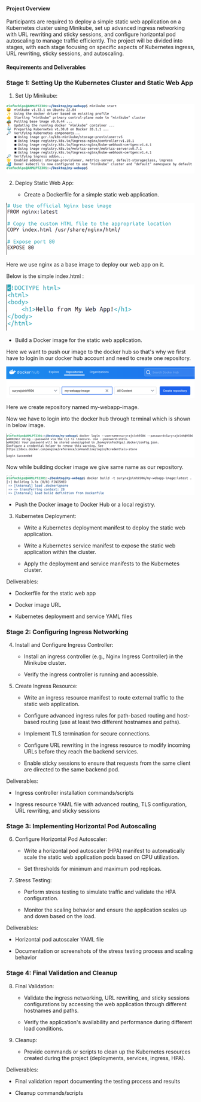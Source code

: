 #### Project Overview

Participants are required to deploy a simple static web application on a
Kubernetes cluster using Minikube, set up advanced ingress networking
with URL rewriting and sticky sessions, and configure horizontal pod
autoscaling to manage traffic efficiently. The project will be divided
into stages, with each stage focusing on specific aspects of Kubernetes
ingress, URL rewriting, sticky sessions, and autoscaling.

#### Requirements and Deliverables

### Stage 1: Setting Up the Kubernetes Cluster and Static Web App

1.  Set Up Minikube:

 ![](.//media/image1.png)

2.  Deploy Static Web App:

    -   Create a Dockerfile for a simple static web application.

 ![](.//media/image2.png)

 Here we use nginx as a base image to deploy our web app on it.

 Below is the simple index.html :

 ![](.//media/image3.png)

-   Build a Docker image for the static web application.

 Here we want to push our image to the docker hub so that's why we
 first have to login in our docker hub account and need to create one
 repository.

 ![](.//media/image4.png)

 Here we create repository named my-webapp-image.

 Now we have to login into the docker hub through terminal which is
 shown in below image.

 ![](.//media/image5.png)

 Now while building docker image we give same name as our repository.

 ![](.//media/image6.png)

-   Push the Docker image to Docker Hub or a local registry.

3.  Kubernetes Deployment:

    -   Write a Kubernetes deployment manifest to deploy the static web
    	application.

    -   Write a Kubernetes service manifest to expose the static web
       	application within the cluster.

    -   Apply the deployment and service manifests to the Kubernetes
       	cluster.

Deliverables:

-   Dockerfile for the static web app

-   Docker image URL

-   Kubernetes deployment and service YAML files

### Stage 2: Configuring Ingress Networking

4.  Install and Configure Ingress Controller:

    -   Install an ingress controller (e.g., Nginx Ingress Controller)
       	in the Minikube cluster.

    -   Verify the ingress controller is running and accessible.

5.  Create Ingress Resource:

    -   Write an ingress resource manifest to route external traffic to
       	the static web application.

    -   Configure advanced ingress rules for path-based routing and
       	host-based routing (use at least two different hostnames and
       	paths).

    -   Implement TLS termination for secure connections.

    -   Configure URL rewriting in the ingress resource to modify
       	incoming URLs before they reach the backend services.

    -   Enable sticky sessions to ensure that requests from the same
       	client are directed to the same backend pod.

Deliverables:

-   Ingress controller installation commands/scripts

-   Ingress resource YAML file with advanced routing, TLS configuration,
     URL rewriting, and sticky sessions

### Stage 3: Implementing Horizontal Pod Autoscaling

6.  Configure Horizontal Pod Autoscaler:

    -   Write a horizontal pod autoscaler (HPA) manifest to
       	automatically scale the static web application pods based on
       	CPU utilization.

    -   Set thresholds for minimum and maximum pod replicas.

7.  Stress Testing:

    -   Perform stress testing to simulate traffic and validate the HPA
       	configuration.

    -   Monitor the scaling behavior and ensure the application scales
       	up and down based on the load.

Deliverables:

-   Horizontal pod autoscaler YAML file

-   Documentation or screenshots of the stress testing process and
     scaling behavior

### Stage 4: Final Validation and Cleanup

8.  Final Validation:

    -   Validate the ingress networking, URL rewriting, and sticky
       	sessions configurations by accessing the web application
       	through different hostnames and paths.

    -   Verify the application\'s availability and performance during
       	different load conditions.

9.  Cleanup:

    -   Provide commands or scripts to clean up the Kubernetes resources
       created during the project (deployments, services, ingress,
       HPA).

Deliverables:

-   Final validation report documenting the testing process and results

-   Cleanup commands/scripts
